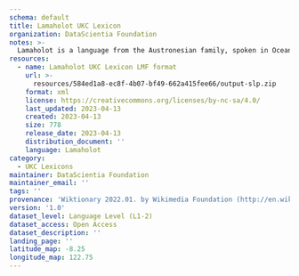 ```yaml
---
schema: default
title: Lamaholot UKC Lexicon
organization: DataScientia Foundation
notes: >-
  Lamaholot is a language from the Austronesian family, spoken in Oceania. The UKC Lexicon of Lamaholot is represented as a lexico-semantic network. It consists of words, word senses, synsets, as well as sense-level and synset-level relationships.
resources:
  - name: Lamaholot UKC Lexicon LMF format
    url: >-
      resources/584ed1a8-ec8f-4b07-bf49-662a415fee66/output-slp.zip
    format: xml
    license: https://creativecommons.org/licenses/by-nc-sa/4.0/
    last_updated: 2023-04-13
    created: 2023-04-13
    size: 778
    release_date: 2023-04-13
    distribution_document: ''
    language: Lamaholot
category:
  - UKC Lexicons
maintainer: DataScientia Foundation
maintainer_email: ''
tags: ''
provenance: 'Wiktionary 2022.01. by Wikimedia Foundation (http://en.wiktionary.org); Princeton WordNet 2.1 by Princeton University (https://wordnet.princeton.edu)'
version: '1.0'
dataset_level: Language Level (L1-2)
dataset_access: Open Access
dataset_description: ''
landing_page: ''
latitude_map: -8.25
longitude_map: 122.75
---
```

